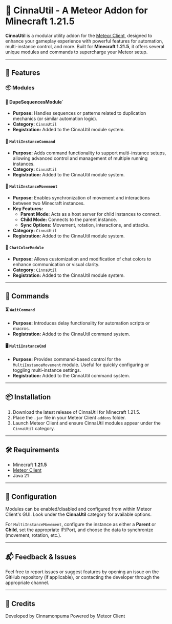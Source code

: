 
# 🌟 CinnaUtil - A Meteor Addon for Minecraft 1.21.5

**CinnaUtil** is a modular utility addon for the [Meteor Client](https://meteorclient.com/), designed to enhance your gameplay experience with powerful features for automation, multi-instance control, and more. Built for **Minecraft 1.21.5**, it offers several unique modules and commands to supercharge your Meteor setup.

---

## 🚀 Features

### 📦 Modules

#### 🔁 DupeSequencesModule`
- **Purpose:** Handles sequences or patterns related to duplication mechanics (or similar automation logic).
- **Category:** `CinnaUtil`
- **Registration:** Added to the CinnaUtil module system.

#### 🧠 `MultiInstanceCommand`
- **Purpose:** Adds command functionality to support multi-instance setups, allowing advanced control and management of multiple running instances.
- **Category:** `CinnaUtil`
- **Registration:** Added to the CinnaUtil module system.

#### 🔄 `MultiInstanceMovement`
- **Purpose:** Enables synchronization of movement and interactions between two Minecraft instances.
- **Key Features:**
  - **Parent Mode:** Acts as a host server for child instances to connect.
  - **Child Mode:** Connects to the parent instance.
  - **Sync Options:** Movement, rotation, interactions, and attacks.
- **Category:** `CinnaUtil`
- **Registration:** Added to the CinnaUtil module system.

#### 🎨 `ChatColorModule`
- **Purpose:** Allows customization and modification of chat colors to enhance communication or visual clarity.
- **Category:** `CinnaUtil`
- **Registration:** Added to the CinnaUtil module system.

---

## 🧾 Commands

#### ⏳ `WaitCommand`
- **Purpose:** Introduces delay functionality for automation scripts or macros.
- **Registration:** Added to the CinnaUtil command system.

#### 🖥️ `MultiInstanceCmd`
- **Purpose:** Provides command-based control for the `MultiInstanceMovement` module. Useful for quickly configuring or toggling multi-instance settings.
- **Registration:** Added to the CinnaUtil command system.

---

## 📦 Installation

1. Download the latest release of CinnaUtil for Minecraft 1.21.5.
2. Place the `.jar` file in your Meteor Client `addons` folder.
3. Launch Meteor Client and ensure CinnaUtil modules appear under the `CinnaUtil` category.

---

## 🛠️ Requirements

- Minecraft **1.21.5**
- [Meteor Client](https://meteorclient.com/)
- Java 21

---

## 🔧 Configuration

Modules can be enabled/disabled and configured from within Meteor Client's GUI. Look under the **CinnaUtil** category for available options.

For `MultiInstanceMovement`, configure the instance as either a **Parent** or **Child**, set the appropriate IP/Port, and choose the data to synchronize (movement, rotation, etc.).

---

## 📬 Feedback & Issues

Feel free to report issues or suggest features by opening an issue on the GitHub repository (if applicable), or contacting the developer through the appropriate channel.

---

## 🧠 Credits

Developed by Cinnamonpuma
Powered by Meteor Client
